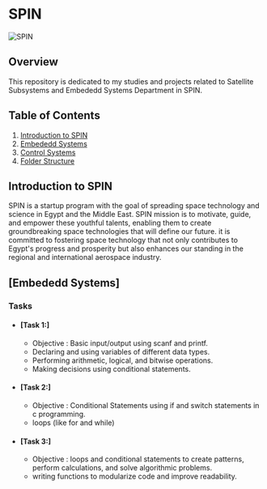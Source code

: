 # SPIN

![SPIN](https://github.com/moezzelrgal/Electromagnetic-Waves/assets/101054811/3af3fec3-5aa2-474b-9332-460aad2606f2)


## Overview

This repository is dedicated to my studies and projects related to Satellite Subsystems and Embededd Systems Department in SPIN. 

## Table of Contents

1. [Introduction to SPIN](#Introduction-to-SPIN)
2. [Embededd Systems](#Embededd-Systems)
3. [Control Systems](#Control-Systems)
6. [Folder Structure](#folder-structure)

   

## Introduction to SPIN

SPIN is a startup program with the goal of spreading space technology and science in Egypt and the Middle East. SPIN mission is to motivate, guide, and empower these youthful talents, enabling them to create groundbreaking space technologies that will define our future. it is committed to fostering space technology that not only contributes to Egypt's progress and prosperity but also enhances our standing in the regional and international aerospace industry.

## [Embededd Systems] 

### Tasks

- #### [Task 1:]

   - Objective : Basic input/output using scanf and printf.
   - Declaring and using variables of different data types.
   - Performing arithmetic, logical, and bitwise operations.
   - Making decisions using conditional statements.

- #### [Task 2:]

   - Objective : Conditional Statements using if and switch statements in c programming.
   -  loops (like for and while)
     
- #### [Task 3:]
  - Objective : loops and conditional statements to create patterns, perform calculations, and solve algorithmic problems.
  -  writing functions to modularize code and improve readability.


 
